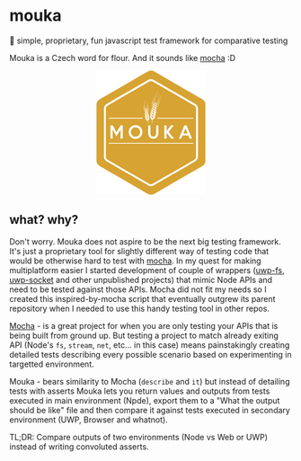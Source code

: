 # mouka
🍞 simple, proprietary, fun javascript test framework for comparative testing

Mouka is a Czech word for flour. And it sounds like [mocha](https://github.com/mochajs/mocha) :D


<p align="center">
  <img src="https://raw.githubusercontent.com/MikeKovarik/mouka/master/logo/logo-small.jpg" alt="Mouka test framework"/>
</p>

## what? why?

Don't worry. Mouka does not aspire to be the next big testing framework. It's just a proprietary tool for slightly different way of testing code that would be otherwise hard to test with [mocha](https://github.com/mochajs/mocha).
In my quest for making multiplatform easier I started development of couple of wrappers ([uwp-fs](https://github.com/MikeKovarik/uwp-fs), [uwp-socket](https://github.com/MikeKovarik/uwp-socket) and other unpublished projects) that mimic Node APIs and need to be tested against those APIs. Mocha did not fit my needs so I created this inspired-by-mocha script that eventually outgrew its parent repository when I needed to use this handy testing tool in other repos.

[Mocha](https://github.com/mochajs/mocha) - is a great project for when you are only testing your APIs that is being built from ground up. But testing a project to match already exiting API (Node's `fs`, `stream`, `net`, etc... in this case) means painstakingly creating detailed tests describing every possible scenario based on experimenting in targetted environment.

Mouka - bears similarity to Mocha (`describe` and `it`) but instead of detailing tests with asserts Mouka lets you return values and outputs from tests executed in main environment (Npde), export them to a "What the output should be like" file and then compare it against tests executed in secondary environment (UWP, Browser and whatnot).

TL;DR: Compare outputs of two environments (Node vs Web or UWP) instead of writing convoluted asserts.
